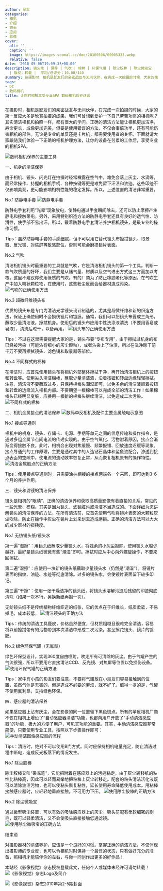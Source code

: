 ```yaml
---
author: 吴军
categories:
- 相机
- 介绍
- 镜头
- 应用
- 影像
cover:
  alt: ''
  caption: ''
  image: https://images.soomal.cc/doc/20100506/00005333.webp
  relative: false
date: '2010-05-06T19:09:38+08:00'
description: 镜头水 | 保养 | 气吹 | 棉棒 | 环保气罐 | 除尘胶棒 | 除尘微吸宝 | 果冻笔 | 镜头布 | 清洁 | 镜头纸 | 源自：《影像视觉》
  | 版权：转载 |  平均/总评分：10.00/140
summary: 在摄影时，相机是影友们的亲密战友与无间伙伴，在完成一次拍摄的时候，大家的第一反应大多是欣赏拍摄的成果，我们可曾想到爱护一下自己劳苦功高的相机呢？其实清洁相机和拍照一样，都有很大的学问。正确的清洁方法能让相机更加洁净，寿命更长，成像更加完美，但要是使用错误的方法，不仅会事倍功半，还有可能伤害相机的部件。无论是专业的单反还是卡片机，都需要使用者的关怀。下面就请大家跟随我们体验一下正确的相机护理方法……
tags:
- DC
- 数码相机
title: 让你的相机享受专业SPA 数码相机保养详谈
---
```


在摄影时，相机是影友们的亲密战友与无间伙伴，在完成一次拍摄的时候，大家的第一反应大多是欣赏拍摄的成果，我们可曾想到爱护一下自己劳苦功高的相机呢？其实清洁相机和拍照一样，都有很大的学问。正确的清洁方法能让相机更加洁净，寿命更长，成像更加完美，但要是使用错误的方法，不仅会事倍功半，还有可能伤害相机的部件。无论是专业的单反还是卡片机，都需要使用者的关怀。下面就请大家跟随我们体验一下正确的相机护理方法，让你的设备在劳累的工作后，享受专业的相机SPA。

![数码相机保养的主要工具](https://images.soomal.cc/doc/20100506/00005333.webp)



一、机身的清洁保养

由于相机、镜头、闪光灯在拍摄时经常裸露在空气中，难免会落上灰尘、水滴等，而经常操作、持握的相机手柄、各种按键等更是难免留下汗渍和油迹。这些印迹不仅影响美观，更可能影响相机性能的稳定发挥。所以，上述位置的清洁非常重要。

No.1 防静电手套
![防静电手套](https://images.soomal.cc/doc/20100506/00005334.webp)





防静电手套利用“光晕”现象放电，使静电通过手套瞬间除去，还可以防止摩擦产生静电和接触带电。另外，采用特别织造方法的防静电手套还具有良好的透气性、防滑性，使手部不易出汗。所以，戴着防静电手套清洁养护相机镜头，是最专业的操作习惯。

Tips：虽然防静电手套的手感细腻，但不可以用它替代镜头布擦拭镜头、取景器、反光镜、对焦屏等敏感部位，否则可能会磨损镜片表面。

No.2 气吹

清洁相机镜头时最重要的工具就是气吹，它是清洁相机镜头的第一个工具。判断一款气吹质量的好坏，我们主要是从储气量、材质以及空气进出方式这三方面加以考核。这里不建议你使用低质的气吹，有的厂商为了防止橡胶老化等原因，在气吹生产中加入粉状颗粒物，在使用时，这些粉尘反而会给器材造成污染。
![气吹的正确使用方法](https://images.soomal.cc/doc/20100506/00005335.webp)





No.3 超微纤维镜头布

优质的镜头布是专门为清洁光学镜头设计制造的，尤其是超微纤维和新的织造方法，保证正确使用时不会损伤镜片和镀膜。通常，我们可以把镜头布叠成三角形，蘸取少量清洁液，擦拭机身。使用后的镜头布应用中性洗涤液清洗（不要用香皂或皂液），清洗后晾干，以备再用。
![镜头布的正确使用方法](https://images.soomal.cc/doc/20100506/00005336.webp)





Tips：不过在这里需要提醒大家的是，镜头布要“专布专用”，由于擦拭过机身的布已经被污染（可能沾有细小的灰尘颗粒），或者沾染上了油渍，所以在洗净晾干前千万不要再擦拭镜头、滤色镜和取景器等部位。

No.4 不同样式的棉棒

在清洁时，应首先使用镜头布将相机外部整体擦拭干净，再开始清洁相机上的按钮和转盘等。使用尖头清洁棉棒，蘸取少量清洁液，沿着按钮和转盘边缘轻轻擦拭。注意，清洁液不要蘸取过多，只保持棉棒头潮湿即可，以免多余的清洁液顺着按钮和转盘的边缘流入相机内部。不要期望一根棉棒可以完成全部的清洁工作！如果棉棒头已经明显变脏，应换用一根新的棉棒头继续清洁，以免造成二次污染。
![不同样式的棉棒](https://images.soomal.cc/doc/20100506/00005337.webp)





二、相机金属接点的清洁保养
![数码单反相机及配件主要金属触电示意图](https://images.soomal.cc/doc/20100506/00005338.webp)





No.1 接点导通剂

相机中的机身、镜头、存储卡、电源、手柄等单元之间的信息传输和操作指令，是通过多组金属节点间电流的传递实现的。由于空气氧化、污物附着原因，接点会渐渐变得接触不良。此时，相机会出现对焦缓慢、频繁报错、回放速度迟缓等现象。接点导通剂的工作原理，主要是通过其中的人造钻石晶体和鲨鱼油配合，渗透到接点表面的空隙中，使电流的流动效率恢复正常，从而恢复相机原有的操作特性。
![清洁金属触点的正确方法](https://images.soomal.cc/doc/20100506/00005339.webp)





Tips：使用接点导通剂时，只需要涂抹相接的接点两端各一个来回，即可达到3-6个月的养护作用。

三、镜头和滤镜的清洁保养

镜头是相机的“眼睛”，正确的清洁保养和获取高质量影像有着直接的关系。常见的一些光晕、模糊，其实是因为镜头、滤镜脏污或清洁不当造成的。下面详细为您讲解镜头的清洁保养的方法。在所有清洁前，应首先使用气吹将镜片表面的大颗粒灰尘吹除，防止在操作中灰尘在镜片上划来划去造成磨损。正确的清洁方法可以大大的减少器材的损耗度。

No.1 无纺镜头纸/镜头水

第一遍“湿擦”：用镜头纸蘸取少量镜头水，将残余的小灰尘擦除。使用镜头水越少越好，最好是镜头纸微微有些“潮湿”即可。擦拭时应从中心向外螺旋操作，不要来回擦拭。

第二遍“湿擦”：应使用一块新的镜头纸蘸取少量镜头水（仍然是“潮湿”），将镜片表面的指纹、油迹、水迹等彻底清除。过多的镜头水，会使镜片表面留下较多印记。

第三遍“干擦”：使用一张干燥洁净的镜头纸，将镜头水溶解污迹后残留的印迹彻底清除（如果一次不行，另换新纸再擦一次）。

无纺镜头纸不是传统植物纤维织造的纸张，它的优点在于纤维长，纸质柔软，不易掉毛，成本较低。
![清洁镜头的正确方法](https://images.soomal.cc/doc/20100506/00005340.webp)





Tips：传统的清洁工具鹿皮，价格虽然便宜，但材质粗糙且很难完全清洁，容易将以前擦拭带有的污物带到本次清洁中形成二次污染，甚至擦花镜头、镜片的镀膜。

No.2 绿色环保气罐（无氟型）

绿色环保型设计，实现360度自由喷射。吹走所有可清除的灰尘。由于气罐产生的气流很强，所以不要用它直接清洁CCD、反光镜、对焦屏等位置以免损伤设备。
![使用环保气罐的正确方法](https://images.soomal.cc/doc/20100506/00005341.webp)





Tips：家中有小孩的影友们要注意，不要将气罐放在小朋友们容易接触到的位置，虽然气体是无害的，但是造成不必要的麻烦，就不好了。值得一提的是，气罐不使用氟利昂，支持绿色环保。

四、感应器的清洁保养

如果感应器上沾有灰尘，会在影像的同一位置留下黑色斑点。所有的单反相机厂商不仅在相机上增设了“自动感应器清洁”功能，也都向用户开放了“手动清洁感应器”的功能，极大的方便了用户，可见其功能的重要。其实，手动清洁感应器非常简便，只要使用专业工具，按照以下步骤操作即可：
![手动清洁图像感应器的流程](https://images.soomal.cc/doc/20100506/00005342.webp)





Tips：清洁时，绝对不可以使用B门方式。同时应保持相机电量充足，防止清洁过程中断电，造成反光板落下的情况发生。

No.1 除尘胶棒

除尘胶棒又叫“果冻笔”，它能把附着在感应器上的污迹粘走。由于灰尘转移纸的粘性比粘棒高，因此可以轻而易举地把粘棒上灰尘转移走。配套的粘头清洁活化液既可以清除油渍污物，也可以使粘头恢复粘性，延长使用寿命降低使用成本。用粘棒接触感应器时，应轻轻地垂直接触，不可用力下压。
![使用除尘胶棒的正确方法](https://images.soomal.cc/doc/20100506/00005343.webp)





No.2 除尘微吸宝

通过微型吸尘装置，可以有效的吸除感应器上的灰尘。吸头前配有柔软细密的刷毛，既可以轻柔清洁，又不会使吸头直接接触低通滤镜。
![使用除尘微吸宝的正确方法](https://images.soomal.cc/doc/20100506/00005344.webp)





结束语

对摄影器材的清洁养护，应该是一个良好的习惯。掌握正确的清洁方法，不仅体现出摄影师的专业度，也可以令相机时时保持一个最佳的状态，只有做好充分的准备，照相机才能陪伴你的左右，与你一同创作出更多的好作品！

本站经《影像视觉》杂志授权登载此文，任何个人或媒体未经许可请勿转载！
![《影像视觉》杂志Logo及简介](https://images.soomal.cc/doc/20100506/00005345.webp)




![《影像视觉》杂志2010年第2-5期封面](https://images.soomal.cc/doc/20100506/00005346.webp)